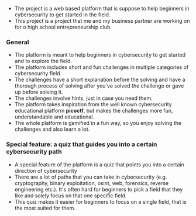 - The project is a web based platform that is suppose to help beginners in cybersecurity to get started in the field.
- This project is a project that me and my business partner are working on for o high school entrepreneurship club.

### General
- The platform is meant to help beginners in cybersecurity to get started and to explore the field.
- The platform includes short and fun challenges in multiple categories of cybersecurity field.
- The challenges have a short explanation before the solving and have a thorough process of solving after you've solved the challenge or gave up before solving it.
- The challenges involve hints, just in case you need them.
- The platform takes inspiration from the well known cybersecurity educational platform **picoctf**, but makes the challenges more fun, understandable and educational.
- The whole platform is gamified in a fun way, so you enjoy solving the challenges and also learn a lot.

### Special feature: a quiz that guides you into a certain cybersecurity path
- A special feature of the platform is a quiz that points you into a certain direction of cybersecurity
- There are a lot of paths that you can take in cybersecurity (e.g. cryptography, binary exploitation, osint, web, forensics, reverse engineering etc.). It's often hard for beginners to pick a field that they like and solely focus on that one specific field.
- This quiz makes it easier for beginners to focus on a single field, that is the most suited for them.